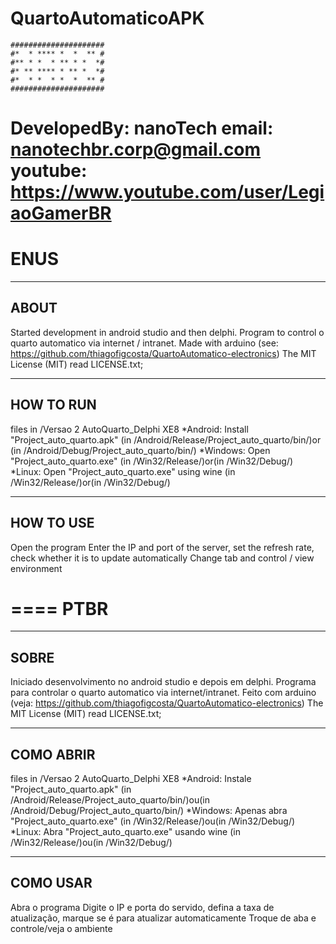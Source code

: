 # QuartoAutomaticoAPK
```
#####################
#*  * **** *  *  ** #
#** * *  * ** * *  *#
#* ** **** * ** *  *#
#*  * *  * *  *  ** #
#####################
```
DevelopedBy: nanoTech
email: nanotechbr.corp@gmail.com
youtube: https://www.youtube.com/user/LegiaoGamerBR
====
ENUS
====
-------------------------------------------------------
ABOUT
-------------------------------------------------------
Started development in android studio and then delphi.
Program to control o quarto automatico via internet / intranet.
Made with arduino (see: https://github.com/thiagofigcosta/QuartoAutomatico-electronics)
The MIT License (MIT) read LICENSE.txt;	


-------------------------------------------------------
HOW TO RUN
-------------------------------------------------------
files in /Versao 2 AutoQuarto_Delphi XE8
*Android: Install "Project_auto_quarto.apk" (in /Android/Release/Project_auto_quarto/bin/)or 
(in /Android/Debug/Project_auto_quarto/bin/)
*Windows: Open "Project_auto_quarto.exe" (in /Win32/Release/)or(in /Win32/Debug/)
*Linux: Open "Project_auto_quarto.exe" using wine (in /Win32/Release/)or(in /Win32/Debug/)

-------------------------------------------------------
HOW TO USE
-------------------------------------------------------
Open the program
Enter the IP and port of the server, set the refresh rate, check whether it is to update automatically
Change tab and control / view environment

====
PTBR
====
-------------------------------------------------------
SOBRE
-------------------------------------------------------
Iniciado desenvolvimento no android studio e depois em delphi.
Programa para controlar o quarto automatico via internet/intranet.
Feito com arduino (veja: https://github.com/thiagofigcosta/QuartoAutomatico-electronics)
The MIT License (MIT) read LICENSE.txt;	


-------------------------------------------------------
COMO ABRIR
-------------------------------------------------------
files in /Versao 2 AutoQuarto_Delphi XE8
*Android: Instale "Project_auto_quarto.apk" (in /Android/Release/Project_auto_quarto/bin/)ou(in /Android/Debug/Project_auto_quarto/bin/)
*Windows: Apenas abra "Project_auto_quarto.exe" (in /Win32/Release/)ou(in /Win32/Debug/)
*Linux: Abra "Project_auto_quarto.exe" usando wine (in /Win32/Release/)ou(in /Win32/Debug/)

-------------------------------------------------------
COMO USAR
-------------------------------------------------------
Abra o programa
Digite o IP e porta do servido, defina a taxa de atualização, marque se é para atualizar automaticamente
Troque de aba e controle/veja o ambiente
